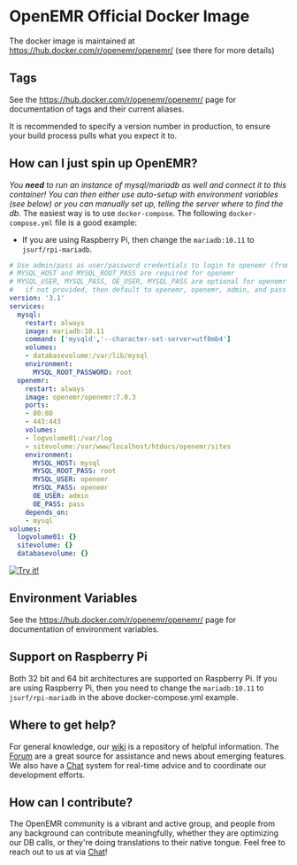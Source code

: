 # OpenEMR Official Docker Image

The docker image is maintained at https://hub.docker.com/r/openemr/openemr/
(see there for more details)

## Tags

See the https://hub.docker.com/r/openemr/openemr/ page for documentation of tags and their current aliases.

It is recommended to specify a version number in production, to ensure your build process pulls what you expect it to.

## How can I just spin up OpenEMR?

*You **need** to run an instance of mysql/mariadb as well and connect it to this container! You can then either use auto-setup with environment variables (see below) or you can manually set up, telling the server where to find the db.* The easiest way is to use `docker-compose`. The following `docker-compose.yml` file is a good example:
  - If you are using Raspberry Pi, then change the `mariadb:10.11` to `jsurf/rpi-mariadb`.
```yaml
# Use admin/pass as user/password credentials to login to openemr (from OE_USER and OE_PASS below)
# MYSQL_HOST and MYSQL_ROOT_PASS are required for openemr
# MYSQL_USER, MYSQL_PASS, OE_USER, MYSQL_PASS are optional for openemr and
#   if not provided, then default to openemr, openemr, admin, and pass respectively.
version: '3.1'
services:
  mysql:
    restart: always
    image: mariadb:10.11
    command: ['mysqld','--character-set-server=utf8mb4']
    volumes:
    - databasevolume:/var/lib/mysql
    environment:
      MYSQL_ROOT_PASSWORD: root
  openemr:
    restart: always
    image: openemr/openemr:7.0.3
    ports:
    - 80:80
    - 443:443
    volumes:
    - logvolume01:/var/log
    - sitevolume:/var/www/localhost/htdocs/openemr/sites
    environment:
      MYSQL_HOST: mysql
      MYSQL_ROOT_PASS: root
      MYSQL_USER: openemr
      MYSQL_PASS: openemr
      OE_USER: admin
      OE_PASS: pass
    depends_on:
    - mysql
volumes:
  logvolume01: {}
  sitevolume: {}
  databasevolume: {}
```
[![Try it!](https://github.com/play-with-docker/stacks/raw/cff22438cb4195ace27f9b15784bbb497047afa7/assets/images/button.png)](http://play-with-docker.com/?stack=https://gist.githubusercontent.com/bradymiller/cecc3159ce806aa520712bb2e1379392/raw/70e97b2ea90b555f16386c4403194c5cc709ec94/openemr-703-docker-example-docker-compose.yml)

## Environment Variables

See the https://hub.docker.com/r/openemr/openemr/ page for documentation of environment variables.

## Support on Raspberry Pi

Both 32 bit and 64 bit architectures are supported on Raspberry Pi. If you are using Raspberry Pi, then you need to change the `mariadb:10.11` to `jsurf/rpi-mariadb` in the above docker-compose.yml example.

## Where to get help?

For general knowledge, our [wiki](https://www.open-emr.org/wiki) is a repository of helpful information. The [Forum](https://community.open-emr.org/) are a great source for assistance and news about emerging features. We also have a [Chat](https://www.open-emr.org/chat/) system for real-time advice and to coordinate our development efforts.

## How can I contribute?

The OpenEMR community is a vibrant and active group, and people from any background can contribute meaningfully, whether they are optimizing our DB calls, or they're doing translations to their native tongue. Feel free to reach out to us at via [Chat](https://www.open-emr.org/chat/)!

